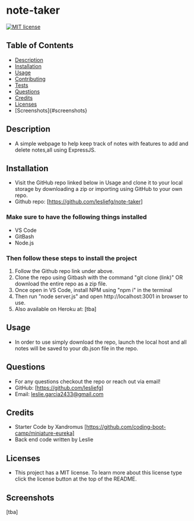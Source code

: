 # note-taker

[![MIT license](https://img.shields.io/badge/License-MIT-blue.svg)](https://lbesson.mit-license.org/)

## Table of Contents
* [Description](#description)
* [Installation](#installation)
* [Usage](#usage)
* [Contributing](#contributing)
* [Tests](#tests)
* [Questions](#questions)
* [Credits](#credits)
* [Licenses](#license)
* [Screenshots]{#screenshots}

## Description
- A simple webpage to help keep track of notes with features to add and delete notes,all using ExpressJS.

## Installation
- Visit the GitHub repo linked below in Usage and clone it to your local storage by downloading a zip or importing using GitHub to your own repo.
- Github repo: [https://github.com/lesliefg/note-taker] 

### Make sure to have the following things installed
* VS Code
* GitBash
* Node.js

### Then follow these steps to install the project
1. Follow the Github repo link under above.
2. Clone the repo using Gitbash with the command "git clone (link)" OR download the entire repo as a zip file.
3. Once open in VS Code, install NPM using "npm i" in the terminal
5. Then run "node server.js" and open http://localhost:3001 in browser to use.
6. Also available on Heroku at: [tba]

## Usage
- In order to use simply download the repo, launch the local host and all notes will be saved to your db.json file in the repo.

## Questions
- For any questions checkout the repo or reach out via email!  
- GitHub: [https://github.com/lesliefg]
- Email: leslie.garcia2433@gmail.com

## Credits
- Starter Code by Xandromus [https://github.com/coding-boot-camp/miniature-eureka]
- Back end code written by Leslie

## Licenses
- This project has a MIT license. To learn more about this license type click the license button at the top of the README.

## Screenshots 
[tba]